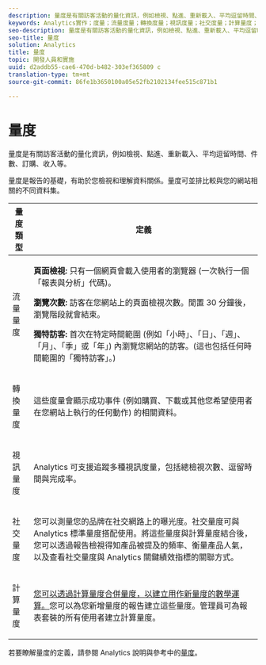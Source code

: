 ```yaml
---
description: 量度是有關訪客活動的量化資訊，例如檢視、點進、重新載入、平均逗留時間、件數、訂購、收入等。
keywords: Analytics實作；度量；流量度量；轉換度量；視訊度量；社交度量；計算量度；頁面檢視；瀏覽；獨特訪客
seo-description: 量度是有關訪客活動的量化資訊，例如檢視、點進、重新載入、平均逗留時間、件數、訂購、收入等。
seo-title: 量度
solution: Analytics
title: 量度
topic: 開發人員和實施
uuid: d2addb55-cae6-470d-b482-303ef365809 c
translation-type: tm+mt
source-git-commit: 86fe1b3650100a05e52fb2102134fee515c871b1

---
```



# 量度

量度是有關訪客活動的量化資訊，例如檢視、點進、重新載入、平均逗留時間、件數、訂購、收入等。

量度是報告的基礎，有助於您檢視和理解資料關係。量度可並排比較與您的網站相關的不同資料集。

<table id="table_2FA18126829241DE897CFCE9BAE9F4AD"> 
 <thead> 
  <tr> 
   <th colname="col1" class="entry"> 量度類型 </th> 
   <th colname="col2" class="entry"> 定義 </th> 
  </tr> 
 </thead>
 <tbody> 
  <tr> 
   <td colname="col1"> <p>流量量度 </p> </td> 
   <td colname="col2"> <p> <b>頁面檢視:</b> 只有一個網頁會載入使用者的瀏覽器 (一次執行一個「報表與分析」代碼)。 </p> <p> <b>瀏覽次數:</b> 訪客在您網站上的頁面檢視次數。閒置 30 分鐘後，瀏覽階段就會結束。 </p> <p> <b>獨特訪客:</b> 首次在特定時間範圍 (例如「小時」、「日」、「週」、「月」、「季」或「年」) 內瀏覽您網站的訪客。(這也包括任何時間範圍的「獨特訪客」。) </p> </td> 
  </tr> 
  <tr> 
   <td colname="col1"> <p>轉換量度 </p> </td> 
   <td colname="col2"> <p> 這些度量會顯示成功事件 (例如購買、下載或其他您希望使用者在您網站上執行的任何動作) 的相關資料。 </p> </td> 
  </tr> 
  <tr> 
   <td colname="col1"> <p>視訊量度 </p> </td> 
   <td colname="col2"> <p>Analytics 可支援追蹤多種視訊度量，包括總檢視次數、逗留時間與完成率。 </p> </td> 
  </tr> 
  <tr> 
   <td colname="col1"> <p>社交量度 </p> </td> 
   <td colname="col2"> <p> 您可以測量您的品牌在社交網路上的曝光度。社交量度可與 Analytics 標準量度搭配使用。將這些量度與計算量度結合後，您可以透過報告檢視得知產品被提及的頻率、衡量產品人氣，以及查看社交量度與 Analytics 關鍵績效指標的關聯方式。 </p> </td> 
  </tr> 
  <tr> 
   <td colname="col1"> <p>計算量度 </p> </td> 
   <td colname="col2"> <p><a href="https://marketing.adobe.com/resources/help/en_US/reference/calculated_metric.html" format="html" scope="external">您可以透過計算量度合併量度，以建立用作新量度的數學運算。</a>您可以為您新增量度的報告建立這些量度。管理員可為報表套裝的所有使用者建立計算量度。 </p> </td> 
  </tr> 
 </tbody> 
</table>

若要瞭解量度的定義，請參閱 Analytics 說明與參考中的[量度](https://marketing.adobe.com/resources/help/en_US/reference/metrics.html)。

